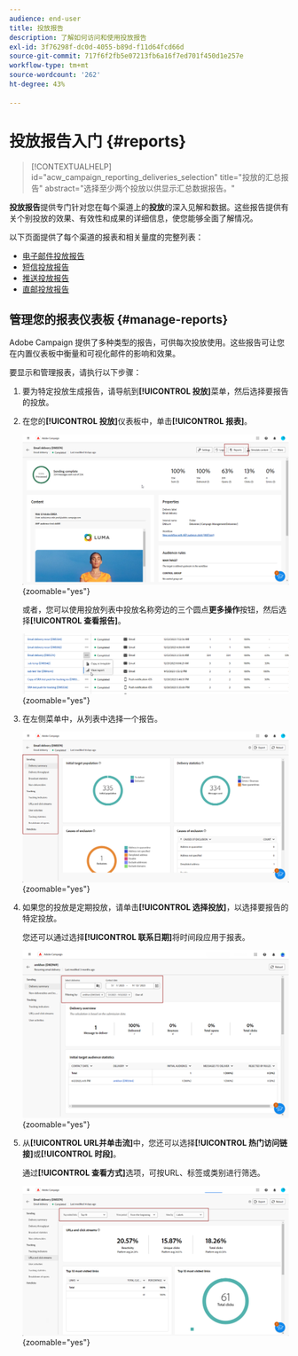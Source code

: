 ```yaml
---
audience: end-user
title: 投放报告
description: 了解如何访问和使用投放报告
exl-id: 3f76298f-dc0d-4055-b89d-f11d64fcd66d
source-git-commit: 717f6f2fb5e07213fb6a16f7ed701f450d1e257e
workflow-type: tm+mt
source-wordcount: '262'
ht-degree: 43%

---
```


# 投放报告入门 {#reports}

>[!CONTEXTUALHELP]
>id="acw_campaign_reporting_deliveries_selection"
>title="投放的汇总报告"
>abstract="选择至少两个投放以供显示汇总数据报告。"

**投放报告**&#x200B;提供专门针对您在每个渠道上的&#x200B;**投放**&#x200B;的深入见解和数据。这些报告提供有关个别投放的效果、有效性和成果的详细信息，使您能够全面了解情况。

以下页面提供了每个渠道的报表和相关量度的完整列表：

* [电子邮件投放报告](email-report.md)
* [短信投放报告](sms-report.md)
* [推送投放报告](push-report.md)
* [直邮投放报告](direct-mail.md)

## 管理您的报表仪表板 {#manage-reports}

Adobe Campaign 提供了多种类型的报告，可供每次投放使用。这些报告可让您在内置仪表板中衡量和可视化邮件的影响和效果。

要显示和管理报表，请执行以下步骤：

1. 要为特定投放生成报告，请导航到&#x200B;**[!UICONTROL 投放]**&#x200B;菜单，然后选择要报告的投放。

1. 在您的&#x200B;**[!UICONTROL 投放]**&#x200B;仪表板中，单击&#x200B;**[!UICONTROL 报表]**。

   ![](assets/manage_delivery_report_1.png){zoomable="yes"}

   或者，您可以使用投放列表中投放名称旁边的三个圆点&#x200B;**更多操作**&#x200B;按钮，然后选择&#x200B;**[!UICONTROL 查看报告]**。

   ![](assets/manage_delivery_report_2.png){zoomable="yes"}

1. 在左侧菜单中，从列表中选择一个报告。

   ![](assets/manage_delivery_report_3.png){zoomable="yes"}

1. 如果您的投放是定期投放，请单击&#x200B;**[!UICONTROL 选择投放]**，以选择要报告的特定投放。

   您还可以通过选择&#x200B;**[!UICONTROL 联系日期]**&#x200B;将时间段应用于报表。

   ![](assets/delivery-recurring.png){zoomable="yes"}

1. 从&#x200B;**[!UICONTROL URL并单击流]**&#x200B;中，您还可以选择&#x200B;**[!UICONTROL 热门访问链接]**&#x200B;或&#x200B;**[!UICONTROL 时段]**。

   通过&#x200B;**[!UICONTROL 查看方式]**&#x200B;选项，可按URL、标签或类别进行筛选。

   ![](assets/manage_delivery_report_5.png){zoomable="yes"}
